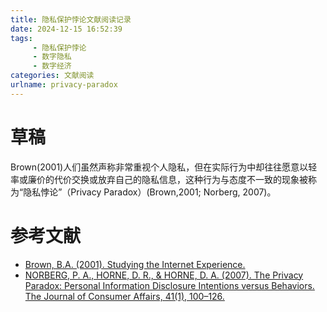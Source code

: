 ```yaml
---
title: 隐私保护悖论文献阅读记录
date: 2024-12-15 16:52:39
tags: 
     - 隐私保护悖论
     - 数字隐私
     - 数字经济
categories: 文献阅读
urlname: privacy-paradox
---
```


# 草稿
Brown(2001)人们虽然声称非常重视个人隐私，但在实际行为中却往往愿意以轻率或廉价的代价交换或放弃自己的隐私信息，这种行为与态度不一致的现象被称为“隐私悖论”（Privacy Paradox）(Brown,2001; Norberg, 2007)。


# 参考文献
- [Brown, B.A. (2001). Studying the Internet Experience.](https://www.semanticscholar.org/paper/Studying-the-Internet-Experience-Brown/563a300a287ff45eb897d100f26d59d4d87c62c2)
- [NORBERG, P. A., HORNE, D. R., & HORNE, D. A. (2007). The Privacy Paradox: Personal Information Disclosure Intentions versus Behaviors. The Journal of Consumer Affairs, 41(1), 100–126.](https://www.jstor.org/stable/23860016)